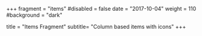 +++
fragment = "items"
#disabled = false
date = "2017-10-04"
weight = 110
#background = "dark"

title = "Items Fragment"
subtitle= "Column based items with icons"
+++
